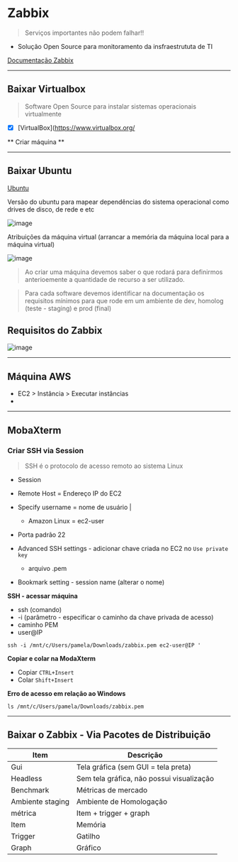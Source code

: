 # Zabbix

> Serviços importantes não podem falhar!!

- Solução Open Source para monitoramento da insfraestrututa de TI

[Documentação Zabbix](https://www.zabbix.com/br/manuals)

____________

## Baixar Virtualbox

> Software Open Source para instalar sistemas operacionais virtualmente

- [x] [VirtualBox](https://www.virtualbox.org/

** Criar máquina **

______________

## Baixar Ubuntu

[Ubuntu](https://ubuntu.com/download)

Versão do ubuntu para mapear dependências do sistema operacional como drives de disco, de rede e etc


![image](https://user-images.githubusercontent.com/108991648/216650258-d7dd8fd7-5b70-43a2-930a-8b37b650c5f7.png)

Atribuições da máquina virtual (arrancar a memória da máquina local para a máquina virtual)

![image](https://user-images.githubusercontent.com/108991648/216651712-82367498-5e7e-48b6-85de-cf47eb7a3752.png)

> Ao criar uma máquina devemos saber o que rodará para definirmos anterioemente a quantidade de recurso a ser utilizado.

> Para cada software devemos identificar na documentação os requisitos mínimos para que rode em um ambiente de dev, homolog (teste - staging) e prod (final)

## Requisitos do Zabbix

![image](https://user-images.githubusercontent.com/108991648/216656807-81d9e1b8-9432-4988-8efc-cbf0a614405b.png)


______________

## Máquina AWS

- EC2 > Instância > Executar instâncias
- 

______________
## MobaXterm 

### Criar SSH via Session

> SSH é o protocolo de acesso remoto ao sistema Linux

- Session
- Remote Host = Endereço IP do EC2
- Specify username = nome de usuário | 
    - Amazon Linux = ec2-user
- Porta padrão 22 

- Advanced SSH settings - adicionar chave criada no EC2 no `Use private key`
    - arquivo .pem
- Bookmark setting - session name (alterar o nome)

**SSH - acessar máquina**

- ssh (comando)
- -i (parâmetro - especificar o caminho da chave privada de acesso)
- caminho PEM
- user@IP

```mobaxterm
ssh -i /mnt/c/Users/pamela/Downloads/zabbix.pem ec2-user@IP '
```

**Copiar e colar na ModaXterm**

- Copiar `CTRL+Insert`
- Colar `Shift+Insert`

**Erro de acesso em relação ao Windows**

`ls /mnt/c/Users/pamela/Downloads/zabbix.pem`

___________________

## Baixar o Zabbix - Via Pacotes de Distribuição







Item | Descrição
-|-
Gui | Tela gráfica (sem GUI = tela preta)
Headless | Sem tela gráfica, não possui visualização
Benchmark | Métricas de mercado
Ambiente staging | Ambiente de Homologação
métrica | Item + trigger + graph
Item | Memória
Trigger | Gatilho
Graph | Gráfico